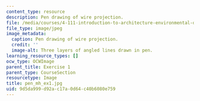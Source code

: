 ```yaml
---
content_type: resource
description: Pen drawing of wire projection.
file: /media/courses/4-111-introduction-to-architecture-environmental-design-spring-2014/9d5da999d92ac17a0d64c40b6080e759_pen_mh_ex1.jpg
file_type: image/jpeg
image_metadata:
  caption: Pen drawing of wire projection.
  credit: ''
  image-alt: Three layers of angled lines drawn in pen.
learning_resource_types: []
ocw_type: OCWImage
parent_title: Exercise 1
parent_type: CourseSection
resourcetype: Image
title: pen_mh_ex1.jpg
uid: 9d5da999-d92a-c17a-0d64-c40b6080e759
---
```

